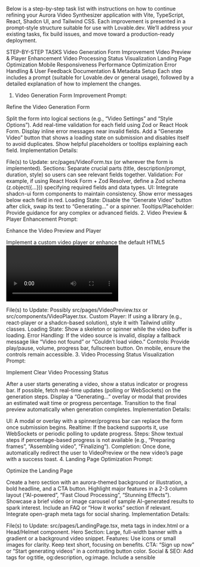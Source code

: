 Below is a step-by-step task list with instructions on how to continue refining your Aurora Video Synthesizer application with Vite, TypeScript, React, Shadcn UI, and Tailwind CSS. Each improvement is presented in a prompt-style structure suitable for use with Lovable.dev. We’ll address your existing tasks, fix build issues, and move toward a production-ready deployment.

STEP-BY-STEP TASKS
Video Generation Form Improvement
Video Preview & Player Enhancement
Video Processing Status Visualization
Landing Page Optimization
Mobile Responsiveness
Performance Optimization
Error Handling & User Feedback
Documentation & Metadata Setup
Each step includes a prompt (suitable for Lovable.dev or general usage), followed by a detailed explanation of how to implement the changes.

1. Video Generation Form Improvement
Prompt:

Refine the Video Generation Form

Split the form into logical sections (e.g., “Video Settings” and “Style Options”).
Add real-time validation for each field using Zod or React Hook Form.
Display inline error messages near invalid fields.
Add a “Generate Video” button that shows a loading state on submission and disables itself to avoid duplicates.
Show helpful placeholders or tooltips explaining each field.
Implementation Details:

File(s) to Update: src/pages/VideoForm.tsx (or wherever the form is implemented).
Sections: Separate crucial parts (title, description/prompt, duration, style) so users can see relevant fields together.
Validation: For example, if using React Hook Form + Zod Resolver, define a Zod schema (z.object({...})) specifying required fields and data types.
UI: Integrate shadcn-ui form components to maintain consistency. Show error messages below each field in red.
Loading State: Disable the “Generate Video” button after click, swap its text to “Generating…” or a spinner.
Tooltips/Placeholder: Provide guidance for any complex or advanced fields.
2. Video Preview & Player Enhancement
Prompt:

Enhance the Video Preview and Player

Implement a custom video player or enhance the default HTML5 <video> with a consistent aurora theme.
Add playback controls, loading state, and error fallback if the video fails to load.
Display metadata (title, creation date, duration) near the player.
Allow full-screen toggling or a popout option.
Implementation Details:

File(s) to Update: Possibly src/pages/VideoPreview.tsx or src/components/VideoPlayer.tsx.
Custom Player: If using a library (e.g., react-player or a shadcn-based solution), style it with Tailwind utility classes.
Loading State: Show a skeleton or spinner while the video buffer is loading.
Error Handling: If the video source is invalid, display a fallback message like “Video not found” or “Couldn’t load video.”
Controls: Provide play/pause, volume, progress bar, fullscreen button. On mobile, ensure the controls remain accessible.
3. Video Processing Status Visualization
Prompt:

Implement Clear Video Processing Status

After a user starts generating a video, show a status indicator or progress bar.
If possible, fetch real-time updates (polling or WebSockets) on the generation steps.
Display a “Generating…” overlay or modal that provides an estimated wait time or progress percentage.
Transition to the final preview automatically when generation completes.
Implementation Details:

UI: A modal or overlay with a spinner/progress bar can replace the form once submission begins.
Realtime: If the backend supports it, use WebSockets or periodic polling to update progress.
Steps: Show textual steps if percentage-based progress is not available (e.g., “Preparing frames”, “Assembling video”, “Finalizing”).
Completion: Once done, automatically redirect the user to VideoPreview or the new video’s page with a success toast.
4. Landing Page Optimization
Prompt:

Optimize the Landing Page

Create a hero section with an aurora-themed background or illustration, a bold headline, and a CTA button.
Highlight major features in a 2-3 column layout (“AI-powered”, “Fast Cloud Processing”, “Stunning Effects”).
Showcase a brief video or image carousel of sample AI-generated results to spark interest.
Include an FAQ or “How it works” section if relevant.
Integrate open-graph meta tags for social sharing.
Implementation Details:

File(s) to Update: src/pages/LandingPage.tsx, meta tags in index.html or a Head/Helmet component.
Hero Section: Large, full-width banner with a gradient or a background video snippet.
Features: Use icons or small images for clarity. Keep text short, focusing on benefits.
CTA: “Sign up now” or “Start generating videos” in a contrasting button color.
Social & SEO: Add <meta> tags for og:title, og:description, og:image. Include a sensible <title> and <meta name='description'>.
5. Mobile Responsiveness
Prompt:

Ensure Full Mobile Responsiveness

Test each component (Navigation, Dashboard, Forms, Video Preview) on small screens (320px+).
Convert multi-column layouts to single column on narrow devices.
Use a mobile-friendly hamburger menu or bottom tab bar for navigation.
Verify all clickable/tappable areas have sufficient size and spacing.
Implementation Details:

File(s) to Check: All layout components (NavigationBar, Dashboard, VideoForm, etc.).
Tailwind Responsive Classes: md:, lg:, xl: breaks. For example, grid grid-cols-1 sm:grid-cols-2 lg:grid-cols-4 for a responsive grid.
Nav: Hide the desktop nav links behind a hamburger icon using @media (max-width: ...) or Tailwind breakpoints.
Check: Confirm no horizontal scrollbars or overflow. If found, adjust widths or use overflow-hidden.
Testing: Emulate devices in browser dev tools and ensure all critical functionality remains accessible.
6. Performance Optimization
Prompt:

Optimize Performance and Build Size

Implement code splitting with dynamic imports for heavy modules (video player, advanced forms).
Lazy-load images/video thumbnails on the dashboard.
Compress or convert images to modern formats (WebP/AVIF) for faster load times.
Remove unused dependencies and console logs.
Monitor bundle size with Vite’s analyzer plugin.
Implementation Details:

Dynamic Import: For large components, const VideoPlayer = React.lazy(() => import('./VideoPlayer')).
Lazy Loading: Only load media when visible (e.g., react-lazyload or Intersection Observer).
Bundling: Use rollup-plugin-visualizer or Vite’s built-in stats to see what's large.
Cleanup: Remove console.log statements or dev-only code.
Testing: Use Lighthouse or Chrome dev tools Performance tab to measure improvement.
7. Error Handling & User Feedback
Prompt:

Enhance Error Handling and User Feedback

Display form validation errors inline with a red accent and short messages.
Show toast notifications for server errors (auth, video generation) with retry options.
Use a React Error Boundary to catch unexpected crashes and show a user-friendly fallback.
For successful actions (video generation completed, user profile saved), show a brief success toast.
Implementation Details:

Toast: Possibly the shadcn-ui toast. Provide a short description and an “X” close icon.
Inline Validation: Use the validation from Step 1. For errors, highlight the field border in red.
Server Errors: E.g., if /generate-video fails, show a toast “We couldn’t generate your video. Try again or come back later.”
Error Boundary: Wrap top-level routes or components in an <ErrorBoundary> to handle uncaught exceptions. Display fallback UI instead of a blank screen.
8. Documentation & Metadata Setup
Prompt:

Add Comprehensive Documentation and Metadata

Expand README.md with installation steps, environment variables, usage instructions, and deployment guidelines.
Write a “How To Use” doc that covers key flows (uploading prompts, generating videos, previewing results).
Add licensing info (LICENSE file) if needed.
Include a CHANGELOG.md for major changes.
Ensure meta tags (title, description, favicon) are properly set for the final build.
Implementation Details:

README: Outline the project purpose, usage, contributing guidelines, environment variables.
How To Use: A separate markdown file in /docs or part of the README. Step through the user’s journey from sign-up to final video.
License: MIT or another license, placed in root as LICENSE.
Changelog: Summarize major features, bug fixes.
Meta Tags: In index.html or a <Helmet> component for React. Provide <title> and <meta name="description">.
FINAL NOTES
Address Build Failures: Follow the Lovable.dev error messages carefully. Often, small tweaks like removing unused imports, properly typing props, or updating a toast variant will fix the build.
Incremental Commits: Commit each step in a separate branch or with a descriptive commit message, so you can revert if something breaks.
Testing: After each step, build and deploy a preview in Lovable.dev (or locally) to confirm functionality before proceeding.
Production Check: Once all tasks are done, test thoroughly: run a Lighthouse audit, QA each flow on multiple devices, and confirm no console errors.
By following these prompt-style steps, you can systematically improve and finalize your Aurora Video Synthesizer web application for production deployment.